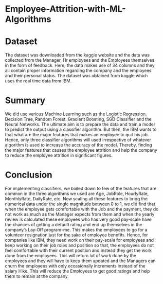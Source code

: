 # Employee-Attrition-with-ML-Algorithms
# Dataset
The dataset was downloaded from the
kaggle website and
the data was collected from the Manager, Hr employees and
the Employees themselves in the form of feedback. Here, the
data makes use of 34 columns and they all contain proper
information regarding the company and the employees and their personal status.
The dataset was obtained from
kaggle which uses the real time data from IBM.

# Summary
We did use various Machine Learning
such as the Logistic Regression, Decision Tree, Random Forest,
Gradient Boosting, SGD Classifier and the Neural Networks.
The ultimate aim is to prepare the data and train a model to
predict the output using a classifier algorithm. But then, the
IBM wants to that what are the major features that makes an
employee to quit his job. Hence, only three classifier algorithms
will used irrespective of whatever algorithm is used to increase
the accuracy of the model. Thereby, finding the major features
that causes the employee attrition and help the company to reduce
the employee attrition in significant figures.

# Conclusion
For implementing classifiers, we boiled down to few of the
features that are common in the three algorithms we used are
Age, JobRole, HourlyRate, MonthlyRate, DailyRate, etc. Now
scaling all these features to bring the numerical data under
the single magnitude between 0 to 1, we did find that when
the employee gets comfortable with the Job and the payment,
they do not work as much as the Manager expects from them
and when the yearly review is calculated these employees
who has very good pay-scale have the chances of getting a
default rating and end up themselves in the company’s Lay-Off
program-me. This makes the employees to go for a volunteer
resignation just for the sake of employee benefits.
Hence, for companies like IBM, they need work on their
pay-scale for employees and keep working on their job roles
and position so that, the employees do not feel comfortable
with their current position and instead they get the work done
from the employees. This will return lot of work done by
the employees and they will have to keep them updated and
the Managers can churn the employees with only occasionally
increments instead of the salary Hike. This will reduce the
Employees to get good ratings and help them to remain at the
company.

